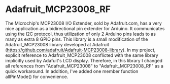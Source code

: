 # Adafruit_MCP23008_RF
The Microchip's MCP23008 I/O Extender, sold by Adafruit.com, has a very nice application as a bidirectional
pin extender for Arduino. It communicates using the I2C protocol, thus utilization of only 2 Arduino pins 
leads to as many as extra 8 GPIO pins. This library is a small modification of the Adafruit_MCP23008 library 
developed at Adafruit (https://github.com/adafruit/Adafruit-MCP23008-library). In my project, explicit reference to 
Adafruit_MCP23008 conflicted with the same library implicitly used by Adafuit's LCD display. Therefore, in this 
library I changed all references from "Adafruit_MCP23008" to "Adafruit_MCP23008_RF" as a quick workaround. 
In addition, I've added one member function allPinMode() for convenience.

